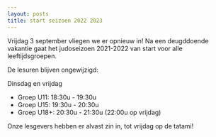 ```yaml
---
layout: posts
title: start seizoen 2022 2023
---
```


Vrijdag 3 september vliegen we er opnieuw in! Na een deugddoende vakantie gaat het judoseizoen 2021-2022 van start voor alle leeftijdsgroepen.

De lesuren blijven ongewijzigd:

Dinsdag en vrijdag

- Groep U11: 18:30u - 19:30u
- Groep U15: 19:30u - 20:30u
- Groep U18+: 20:30u - 21:30u (22:00u op vrijdag)

Onze lesgevers hebben er alvast zin in, tot vrijdag op de tatami!
